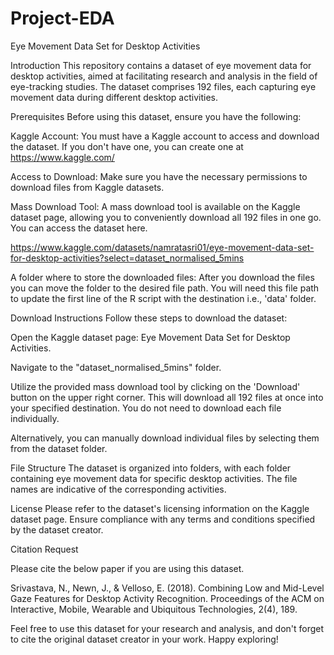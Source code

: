 # Project-EDA


Eye Movement Data Set for Desktop Activities

Introduction
This repository contains a dataset of eye movement data for desktop activities, aimed at facilitating research and analysis in the field of eye-tracking studies. The dataset comprises 192 files, each capturing eye movement data during different desktop activities.

Prerequisites
Before using this dataset, ensure you have the following:

Kaggle Account: You must have a Kaggle account to access and download the dataset. If you don't have one, you can create one at https://www.kaggle.com/

Access to Download: Make sure you have the necessary permissions to download files from Kaggle datasets.

Mass Download Tool: A mass download tool is available on the Kaggle dataset page, allowing you to conveniently download all 192 files in one go. You can access the dataset here.

https://www.kaggle.com/datasets/namratasri01/eye-movement-data-set-for-desktop-activities?select=dataset_normalised_5mins

A folder where to store the downloaded files: After you download the files you can move the folder to the desired file path. You will need this file path to update the first line of the R script with the destination i.e., 'data' folder.

Download Instructions
Follow these steps to download the dataset:

Open the Kaggle dataset page: Eye Movement Data Set for Desktop Activities.

Navigate to the "dataset_normalised_5mins" folder.

Utilize the provided mass download tool by clicking on the 'Download' button on the upper right corner. This will download all 192 files at once into your specified destination. You do not need to download each file individually.

Alternatively, you can manually download individual files by selecting them from the dataset folder.

File Structure
The dataset is organized into folders, with each folder containing eye movement data for specific desktop activities. The file names are indicative of the corresponding activities.

License
Please refer to the dataset's licensing information on the Kaggle dataset page. Ensure compliance with any terms and conditions specified by the dataset creator.

Citation Request

Please cite the below paper if you are using this dataset.

Srivastava, N., Newn, J., & Velloso, E. (2018). Combining Low and Mid-Level Gaze Features for Desktop Activity Recognition. Proceedings of the ACM on Interactive, Mobile, Wearable and Ubiquitous Technologies, 2(4), 189.

Feel free to use this dataset for your research and analysis, and don't forget to cite the original dataset creator in your work. Happy exploring!



